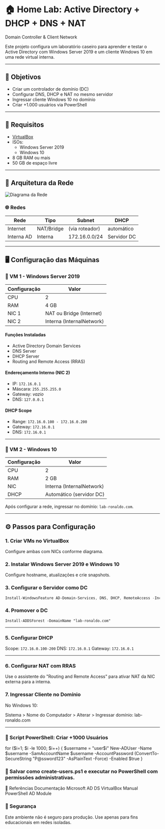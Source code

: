 # 🏠 Home Lab: Active Directory + DHCP + DNS + NAT
Domain Controller &amp; Client Network

Este projeto configura um laboratório caseiro para aprender e testar o Active Directory com Windows Server 2019 e um cliente Windows 10 em uma rede virtual interna.

---

## 📌 Objetivos

- Criar um controlador de domínio (DC)
- Configurar DNS, DHCP e NAT no mesmo servidor
- Ingressar cliente Windows 10 no domínio
- Criar +1.000 usuários via PowerShell

---

## 🧱 Requisitos

- [VirtualBox](https://www.virtualbox.org/)
- ISOs:
  - Windows Server 2019
  - Windows 10
- 8 GB RAM ou mais
- 50 GB de espaço livre

---

## 🧩 Arquitetura da Rede

![Diagrama da Rede](https://i.imgur.com/V5Ws8OK.png)

### 🌐 Redes

| Rede       | Tipo      | Subnet         | DHCP         |
|------------|-----------|----------------|--------------|
| Internet   | NAT/Bridge| (via roteador) | automático   |
| Interna AD | Interna   | 172.16.0.0/24  | Servidor DC  |

---

## 🖥️ Configuração das Máquinas

### 🔹 VM 1 - Windows Server 2019

| Configuração | Valor |
|--------------|-------|
| CPU          | 2     |
| RAM          | 4 GB  |
| NIC 1        | NAT ou Bridge (Internet) |
| NIC 2        | Interna (InternalNetwork) |

#### Funções Instaladas
- Active Directory Domain Services
- DNS Server
- DHCP Server
- Routing and Remote Access (RRAS)

#### Endereçamento Interno (NIC 2)
- IP: `172.16.0.1`
- Máscara: `255.255.255.0`
- Gateway: *vazio*
- DNS: `127.0.0.1`

#### DHCP Scope
- Range: `172.16.0.100 - 172.16.0.200`
- Gateway: `172.16.0.1`
- DNS: `172.16.0.1`

---

### 🔹 VM 2 - Windows 10

| Configuração | Valor |
|--------------|-------|
| CPU          | 2     |
| RAM          | 2 GB  |
| NIC          | Interna (InternalNetwork) |
| DHCP         | Automático (servidor DC) |

Após configurar a rede, ingressar no domínio: `lab-ronaldo.com`.

---

## ⚙️ Passos para Configuração

### 1. Criar VMs no VirtualBox
Configure ambas com NICs conforme diagrama.

### 2. Instalar Windows Server 2019 e Windows 10
Configure hostname, atualizações e crie snapshots.

### 3. Configurar o Servidor como DC
```powershell
Install-WindowsFeature AD-Domain-Services, DNS, DHCP, RemoteAccess -IncludeManagementTools
```
### 4. Promover o DC
````
Install-ADDSForest -DomainName "lab-ronaldo.com"
````

---

### 5. Configurar DHCP
Scope: `172.16.0.100-200`
DNS: `172.16.0.1`
Gateway: `172.16.0.1`


---

### 6. Configurar NAT com RRAS
Use o assistente do "Routing and Remote Access" para ativar NAT da NIC externa para a interna.

### 7. Ingressar Cliente no Domínio
No Windows 10:

Sistema > Nome do Computador > Alterar > Ingressar domínio: lab-ronaldo.com

---

### 🧪 Script PowerShell: Criar +1000 Usuários

for ($i=1; $i -le 1000; $i++) {
    $username = "user$i"
    New-ADUser -Name $username -SamAccountName $username -AccountPassword (ConvertTo-SecureString "P@ssword123" -AsPlainText -Force) -Enabled $true
}

### 💾 Salvar como create-users.ps1 e executar no PowerShell com permissões administrativas.

📘 Referências
Documentação Microsoft AD DS
VirtualBox Manual
PowerShell AD Module

### 🔐 Segurança
Este ambiente não é seguro para produção. Use apenas para fins educacionais em redes isoladas.
